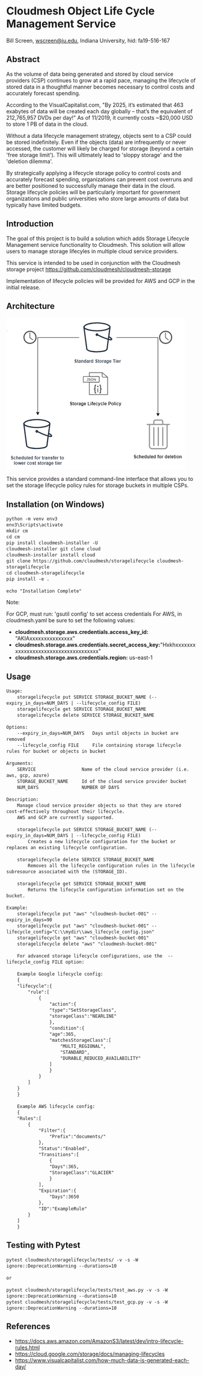 # Cloudmesh Object Life Cycle Management Service

Bill Screen, wscreen@iu.edu, Indiana University, hid: fa19-516-167

## Abstract

As the volume of data being generated and stored by cloud service providers (CSP) continues to grow at a rapid pace, managing the lifecycle of stored data in a thoughtful manner becomes necessary to control costs and accurately forecast spending. 

According to the VisualCapitalist.com, "By 2025, it’s estimated that 463 exabytes of data will be created each day globally – that’s the equivalent of 212,765,957 DVDs per day!" As of 11/2019, it currently costs ~$20,000 USD to store 1 PB of data in the cloud.

Without a data lifecycle management strategy, objects sent to a CSP could be stored indefinitely. Even if the objects (data) are infrequently or never accessed, the customer will likely be charged for storage (beyond a certain 'free storage limit'). This will ultimately lead to 'sloppy storage' and the 'deletion dilemma'. 

By strategically applying a lifecycle storage policy to control costs and accurately forecast spending, organizations can prevent cost overruns and are better positioned to successfully manage their data in the cloud. Storage lifecycle policies will be particularly important for government organizations and public universities who store large amounts of data but typically have limited budgets. 

## Introduction

The goal of this project is to build a solution which adds Storage Lifecycle Management service functionality to Cloudmesh. This solution will allow users to manage storage lifecyles in multiple cloud service providers.

This service is intended to be used in conjunction with the Cloudmesh storage project https://github.com/cloudmesh/cloudmesh-storage

Implementation of lifecycle policies will be provided for AWS and GCP in the initial release.


## Architecture

![Project Architecture](images/cm-storage-lifecycle.png)

This service provides a standard command-line interface that allows you to set the storage lifecycle policy rules for storage buckets in multiple CSPs.


## Installation (on Windows)

```
python -m venv env3
env3\Scripts\activate
mkdir cm
cd cm
pip install cloudmesh-installer -U
cloudmesh-installer git clone cloud
cloudmesh-installer install cloud
git clone https://github.com/cloudmesh/storagelifecycle cloudmesh-storagelifecycle
cd cloudmesh-storagelifecycle
pip install -e .

echo "Installation Complete"
```

Note:

For GCP, must run: 'gsutil config' to set access credentials
For AWS, in cloudmesh.yaml be sure to set the following values:

- <b>cloudmesh.storage.aws.credentials.access_key_id:</b> "AKIAxxxxxxxxxxxxxxx"
- <b>cloudmesh.storage.aws.credentials.secret_access_key:</b>"Hxkhxxxxxxxxxxxxxxxxxxxxxxxxxxxxxxxxxxxx"
- <b>cloudmesh.storage.aws.credentials.region:</b> us-east-1


## Usage
 
```
Usage:
    storagelifecycle put SERVICE STORAGE_BUCKET_NAME (--expiry_in_days=NUM_DAYS | --lifecycle_config FILE)
    storagelifecycle get SERVICE STORAGE_BUCKET_NAME            
    storagelifecycle delete SERVICE STORAGE_BUCKET_NAME 

Options:
    --expiry_in_days=NUM_DAYS   Days until objects in bucket are removed
    --lifecycle_config FILE     File containing storage lifecycle rules for bucket or objects in bucket

Arguments:
    SERVICE                 Name of the cloud service provider (i.e. aws, gcp, azure)
    STORAGE_BUCKET_NAME     Id of the cloud service provider bucket
    NUM_DAYS                NUMBER OF DAYS

Description:
    Manage cloud service provider objects so that they are stored cost-effectively throughout their lifecycle.
    AWS and GCP are currently supported.

    storagelifecycle put SERVICE STORAGE_BUCKET_NAME (--expiry_in_days=NUM_DAYS | --lifecycle_config FILE)
        Creates a new lifecycle configuration for the bucket or replaces an existing lifecycle configuration.

    storagelifecycle delete SERVICE STORAGE_BUCKET_NAME
        Removes all the lifecycle configuration rules in the lifecycle subresource associated with the (STORAGE_ID).

    storagelifecycle get SERVICE STORAGE_BUCKET_NAME
        Returns the lifecycle configuration information set on the bucket.

Example:
    storagelifecycle put "aws" "cloudmesh-bucket-001" --expiry_in_days=90
    storagelifecycle put "aws" "cloudmesh-bucket-001" --lifecycle_config="C:\\mydir\\aws_lifecycle_config.json"                        
    storagelifecycle get "aws" "cloudmesh-bucket-001"
    storagelifecycle delete "aws" "cloudmesh-bucket-001"

    For advanced storage lifecycle configurations, use the  --lifecycle_config FILE option:
    
    Example Google lifecycle config:
    { 
    "lifecycle":{ 
        "rule":[ 
            { 
                "action":{ 
                "type":"SetStorageClass",
                "storageClass":"NEARLINE"
                },
                "condition":{ 
                "age":365,
                "matchesStorageClass":[ 
                    "MULTI_REGIONAL",
                    "STANDARD",
                    "DURABLE_REDUCED_AVAILABILITY"
                ]
                }
            }
        ]
    }
    }

    Example AWS lifecycle config:
    { 
    "Rules":[ 
        { 
            "Filter":{ 
                "Prefix":"documents/"
            },
            "Status":"Enabled",
            "Transitions":[ 
                { 
                "Days":365,
                "StorageClass":"GLACIER"
                }
            ],
            "Expiration":{ 
                "Days":3650
            },
            "ID":"ExampleRule"
        }
    ]
    }
```

## Testing with Pytest

```
pytest cloudmesh/storagelifecycle/tests/ -v -s -W ignore::DeprecationWarning --durations=10

or 

pytest cloudmesh/storagelifecycle/tests/test_aws.py -v -s -W ignore::DeprecationWarning --durations=10
pytest cloudmesh/storagelifecycle/tests/test_gcp.py -v -s -W ignore::DeprecationWarning --durations=10
```

## References

- https://docs.aws.amazon.com/AmazonS3/latest/dev/intro-lifecycle-rules.html
- https://cloud.google.com/storage/docs/managing-lifecycles
- https://www.visualcapitalist.com/how-much-data-is-generated-each-day/


